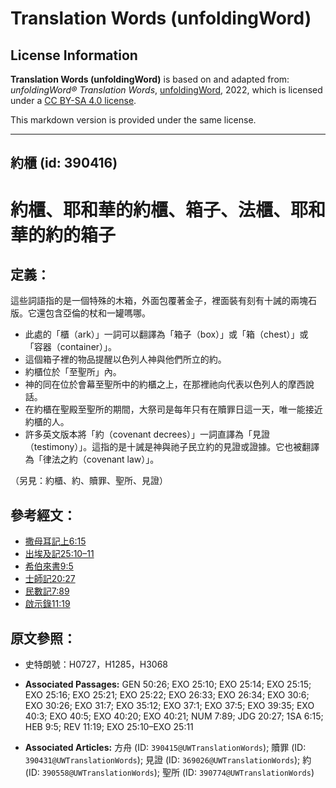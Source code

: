 # Translation Words (unfoldingWord)

## License Information

**Translation Words (unfoldingWord)** is based on and adapted from: _unfoldingWord® Translation Words_, [unfoldingWord](https://unfoldingword.org/utw), 2022, which is licensed under a [CC BY-SA 4.0 license](https://creativecommons.org/licenses/by-sa/4.0/legalcode.en).

This markdown version is provided under the same license.



--------------------------------

## 約櫃 (id: 390416)

約櫃、耶和華的約櫃、箱子、法櫃、耶和華的約的箱子
========================

定義：
---

這些詞語指的是一個特殊的木箱，外面包覆著金子，裡面裝有刻有十誡的兩塊石版。它還包含亞倫的杖和一罐嗎哪。

* 此處的「櫃（ark）」一詞可以翻譯為「箱子（box）」或「箱（chest）」或「容器（container）」。
* 這個箱子裡的物品提醒以色列人神與他們所立的約。
* 約櫃位於「至聖所」內。
* 神的同在位於會幕至聖所中的約櫃之上，在那裡祂向代表以色列人的摩西說話。
* 在約櫃在聖殿至聖所的期間，大祭司是每年只有在贖罪日這一天，唯一能接近約櫃的人。
* 許多英文版本將「約（covenant decrees）」一詞直譯為「見證（testimony）」。這指的是十誡是神與祂子民立約的見證或證據。它也被翻譯為「律法之約（covenant law）」。

（另見：約櫃、約、贖罪、聖所、見證）

參考經文：
-----

* [撒母耳記上6:15](https://ref.ly/1Sam6:15)
* [出埃及記25:10–11](https://ref.ly/Exod25:10-Exod25:11)
* [希伯來書9:5](https://ref.ly/Heb9:5)
* [士師記20:27](https://ref.ly/Judg20:27)
* [民數記7:89](https://ref.ly/Num7:89)
* [啟示錄11:19](https://ref.ly/Rev11:19)

原文參照：
-----

* 史特朗號：H0727，H1285，H3068

* **Associated Passages:** GEN 50:26; EXO 25:10; EXO 25:14; EXO 25:15; EXO 25:16; EXO 25:21; EXO 25:22; EXO 26:33; EXO 26:34; EXO 30:6; EXO 30:26; EXO 31:7; EXO 35:12; EXO 37:1; EXO 37:5; EXO 39:35; EXO 40:3; EXO 40:5; EXO 40:20; EXO 40:21; NUM 7:89; JDG 20:27; 1SA 6:15; HEB 9:5; REV 11:19; EXO 25:10–EXO 25:11
* **Associated Articles:** 方舟 (ID: `390415@UWTranslationWords`); 贖罪 (ID: `390431@UWTranslationWords`); 見證 (ID: `369026@UWTranslationWords`); 約 (ID: `390558@UWTranslationWords`); 聖所 (ID: `390774@UWTranslationWords`)

